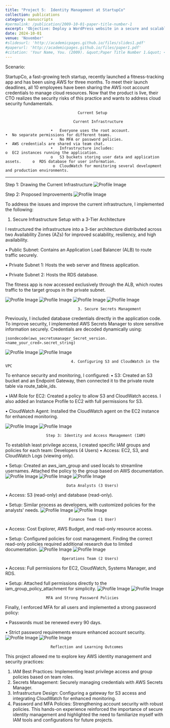 ```yaml
---
title: "Project 5:  Identity Management at StartupCo"
collection: publications
category: manuscripts
#permalink: /publication/2009-10-01-paper-title-number-1
excerpt: 'Objective: Deploy a WordPress website in a secure and scalable manner using a three-tier architecture. This setup includes a Load Balancer, Target Groups, EC2 Instances, RDS Database, VPC, and a Bastion Host, all provisioned using Terraform.'
date: 2024-10-01
venue: 'November'
#slidesurl: 'http://academicpages.github.io/files/slides1.pdf'
#paperurl: 'http://academicpages.github.io/files/paper1.pdf'
#citation: 'Your Name, You. (2009). &quot;Paper Title Number 1.&quot; <i>Journal 1</i>. 1(1).'
---
```


Scenario:

StartupCo, a fast-growing tech startup, recently launched a fitness-tracking app and has been using AWS for three months. To meet their launch deadlines, all 10 employees have been sharing the AWS root account credentials to manage cloud resources. Now that the product is live, their CTO realizes the security risks of this practice and wants to address cloud security fundamentals.

                                    Current Setup

                                  Current Infrastructure
                              
                        •	Everyone uses the root account.                          •	No separate permissions for different teams.
                        •	No MFA or password policies.                             •	AWS credentials are shared via team chat.
                        •	Infrastructure includes:                                 o	EC2 instances running the application.
                        o	S3 buckets storing user data and application assets.     o	RDS database for user information.
                         o	CloudWatch for monitoring several development and production environments.
________________________________________


Step 1: Drawing the Current Infrastructure
![Profile Image](/images/ch1.png)

Step 2: Proposed Improvements
![Profile Image](/images/ch2.png)


To address the issues and improve the current infrastructure, I implemented the following:
1. Secure Infrastructure Setup with a 3-Tier Architecture

I restructured the infrastructure into a 3-tier architecture distributed across two Availability Zones (AZs) for improved scalability, resiliency, and high availability.

•	Public Subnet: Contains an Application Load Balancer (ALB) to route traffic securely.

•	Private Subnet 1: Hosts the web server and fitness application.

•	Private Subnet 2: Hosts the RDS database.

The fitness app is now accessed exclusively through the ALB, which routes traffic to the target groups in the private subnet.

![Profile Image](/images/ch3.png)
![Profile Image](/images/ch4.png)
![Profile Image](/images/ch5.png)
![Profile Image](/images/ch6.png)

                                    3. Secure Secrets Management
                                    
Previously, I included database credentials directly in the application code. 
To improve security, I implemented AWS Secrets Manager to store sensitive information securely. Credentials are decoded dynamically using:

```jsondecode(aws_secretsmanager_Secret_version.<name_your_cred>.secret_string)```

![Profile Image](/images/ch7.png)
![Profile Image](/images/ch8.png)

                                 4. Configuring S3 and CloudWatch in the VPC
                                 
To enhance security and monitoring, I configured:
•	S3: Created an S3 bucket and an Endpoint Gateway, then connected it to the private route table via route_table_ids.

•	IAM Role for EC2: Created a policy to allow S3 and CloudWatch access. I also added an Instance Profile to EC2 with full permissions for S3.

•	CloudWatch Agent: Installed the CloudWatch agent on the EC2 instance for enhanced monitoring.

![Profile Image](/images/ch9.png)
![Profile Image](/images/ch10.png)

                      Step 3: Identity and Access Management (IAM)
                      
To establish least privilege access, I created specific IAM groups and policies for each team:
                                 Developers (4 Users)
•	Access: EC2, S3, and CloudWatch Logs (viewing only).

•	Setup: Created an aws_iam_group and used locals to streamline usernames. Attached the policy to the group based on AWS documentation.
![Profile Image](/images/ch11.png)
![Profile Image](/images/ch12.png)
![Profile Image](/images/ch13.png)

                               Data Analysts (3 Users)
                               
•	Access: S3 (read-only) and database (read-only).

•	Setup: Similar process as developers, with customized policies for the analysts' needs.
![Profile Image](/images/ch14.png)
![Profile Image](/images/ch15.png)

                                Finance Team (1 User)
                                
•	Access: Cost Explorer, AWS Budget, and read-only resource access.

•	Setup: Configured policies for cost management. Finding the correct read-only policies required additional research due to limited documentation.
![Profile Image](/images/ch16.png)
![Profile Image](/images/ch17.png)

                             Operations Team (2 Users)
                             
•	Access: Full permissions for EC2, CloudWatch, Systems Manager, and RDS.

•	Setup: Attached full permissions directly to the iam_group_policy_attachment for simplicity.
![Profile Image](/images/ch18.png)
![Profile Image](/images/ch19.png)

                      MFA and Strong Password Policies
                      
Finally, I enforced MFA for all users and implemented a strong password policy:

•	Passwords must be renewed every 90 days.

•	Strict password requirements ensure enhanced account security.
![Profile Image](/images/ch20.png)
![Profile Image](/images/ch21.png)

                        Reflection and Learning Outcomes
                        
This project allowed me to explore key AWS identity management and security practices:

1.	IAM Best Practices: Implementing least privilege access and group policies based on team roles.
2.	Secrets Management: Securely managing credentials with AWS Secrets Manager.
3.	Infrastructure Design: Configuring a gateway for S3 access and integrating CloudWatch for enhanced monitoring.
4.	Password and MFA Policies: Strengthening account security with robust policies.
This hands-on experience reinforced the importance of secure identity management and highlighted the need to familiarize myself with IAM tools and configurations for future projects.
